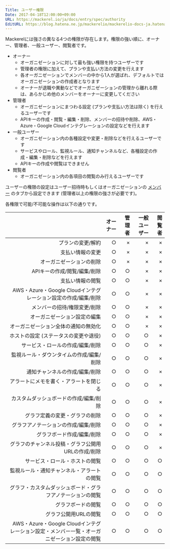 ```yaml
---
Title: ユーザー権限
Date: 2017-04-18T12:00:00+09:00
URL: https://mackerel.io/ja/docs/entry/spec/authority
EditURL: https://blog.hatena.ne.jp/mackerelio/mackerelio-docs-ja.hatenablog.mackerel.io/atom/entry/10328749687237769731
---
```


Mackerelには強さの異なる4つの権限が存在します。権限の強い順に、オーナー、管理者、一般ユーザー、閲覧者です。

- オーナー
    - オーガニゼーションに対して最も強い権限を持つユーザーです
    - 管理者の権限に加えて、プランや支払い方法の変更を行えます
    - 各オーガニゼーションでメンバーの中から1人が選ばれ、デフォルトではオーガニゼーションの作成者となります
    - オーナーが退職や異動などでオーガニゼーションの管理から離れる際は、あらかじめ他のメンバーをオーナーに変更してください
- 管理者
    - オーガニゼーションにまつわる設定 (プランや支払い方法は除く) を行えるユーザーです
    - APIキーの作成・閲覧・編集・削除、メンバーの招待や削除、AWS・Azure・Google Cloudインテグレーションの設定などを行えます
- 一般ユーザー
    - オーガニゼーション内の各種設定や変更・削除などを行えるユーザーです
    - サービスやロール、監視ルール、通知チャンネルなど、各種設定の作成・編集・削除などを行えます
    - APIキーの作成や閲覧はできません
- 閲覧者
    - オーガニゼーション内の各項目の閲覧のみ行えるユーザーです

ユーザーの権限の設定はユーザー招待時もしくはオーガニゼーションの [メンバー](https://mackerel.io/my?tab=members) のタブから設定できます (管理者以上の権限の強さが必要です)。

各権限で可能/不可能な操作は以下の通りです。

|                                                                    | オーナー | 管理者 | 一般ユーザー | 閲覧者 |
|-------------------------------------------------------------------:|---------:|-------:|-------------:|-------:|
| プランの変更/解約                                                  |         ○|       ×|             ×|       ×|
| 支払い情報の変更                                                   |         ○|       ×|             ×|       ×|
| オーガニゼーションの削除                                           |         ○|       ×|             ×|       ×|
| APIキーの作成/閲覧/編集/削除                                       |         ○|       ○|             ×|       ×|
| 支払い情報の閲覧                                                   |         ○|       ○|             ×|       ×|
| AWS・Azure・Google Cloudインテグレーション設定の作成/編集/削除     |         ○|       ○|             ×|       ×|
| メンバーの招待/権限変更/削除                                       |         ○|       ○|             ×|       ×|
| オーガニゼーション設定の編集                                       |         ○|       ○|             ×|       ×|
| オーガニゼーション全体の通知の無効化                               |         ○|       ○|             ×|       ×|
| ホストの設定 (ステータスの変更や退役)                              |         ○|       ○|             ○|       ×|
| サービス・ロールの作成/編集/削除                                   |         ○|       ○|             ○|       ×|
| 監視ルール・ダウンタイムの作成/編集/削除                           |         ○|       ○|             ○|       ×|
| 通知チャンネルの作成/編集/削除                                     |         ○|       ○|             ○|       ×|
| アラートにメモを書く・アラートを閉じる                             |         ○|       ○|             ○|       ×|
| カスタムダッシュボードの作成/編集/削除                             |         ○|       ○|             ○|       ×|
| グラフ定義の変更・グラフの削除                                     |         ○|       ○|             ○|       ×|
| グラフアノテーションの作成/編集/削除                               |         ○|       ○|             ○|       ×|
| グラフボード作成/編集/削除                                         |         ○|       ○|             ○|       ×|
| グラフのチャンネル投稿・グラフ公開用URLの作成/削除                 |         ○|       ○|             ○|       ×|
| サービス・ロール・ホストの閲覧                                     |         ○|       ○|             ○|       ○|
| 監視ルール・通知チャンネル・アラートの閲覧                         |         ○|       ○|             ○|       ○|
| グラフ・カスタムダッシュボード・グラフアノテーションの閲覧         |         ○|       ○|             ○|       ○|
| グラフボードの閲覧                                                 |         ○|       ○|             ○|       ○|
| グラフ公開用URLの閲覧                                              |         ○|       ○|             ○|       ○|
| AWS・Azure・Google Cloudインテグレーション設定・メンバー一覧・オーガニゼーション設定の閲覧 |         ○|       ○|             ○|       ○|
